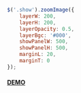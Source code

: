 ```js
$('.show').zoomImage({
    layerW: 200, 
    layerH: 200, 
    layerOpacity: 0.5, 
    layerBgc: '#000', 
    showPanelW: 500, 
    showPanelH: 500, 
    marginL: 20, 
    marginT: 0 
});
```

#### [DEMO](https://monsterduang.github.io/images-zoom/)
